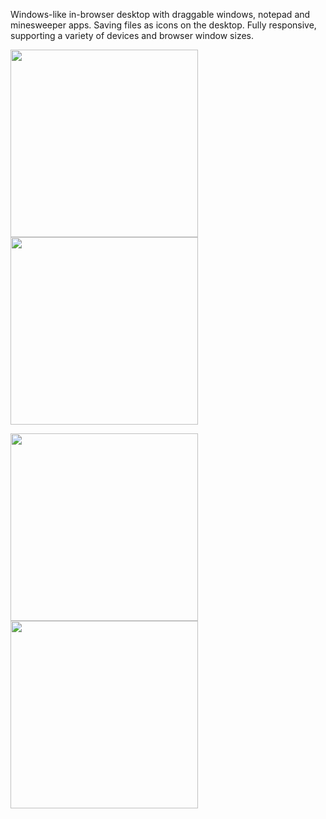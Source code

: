 Windows-like in-browser desktop with draggable windows, notepad and
minesweeper apps. Saving files as icons on the desktop. Fully responsive,
supporting a variety of devices and browser window sizes.


<p float="left">
  <img src=https://github.com/wojciech-lasota/react-desktop-os/blob/main/Screenshots/1.png?raw=true width="300" />
  <img src="https://github.com/wojciech-lasota/react-desktop-os/blob/main/Screenshots/2.png?raw=true" width="300" />
</p>

<p float="left">
  <img src=https://github.com/wojciech-lasota/react-desktop-os/blob/main/Screenshots/3.png?raw=true width="300" />
  <img src="https://github.com/wojciech-lasota/react-desktop-os/blob/main/Screenshots/4.png?raw=true" width="300" />
</p>
